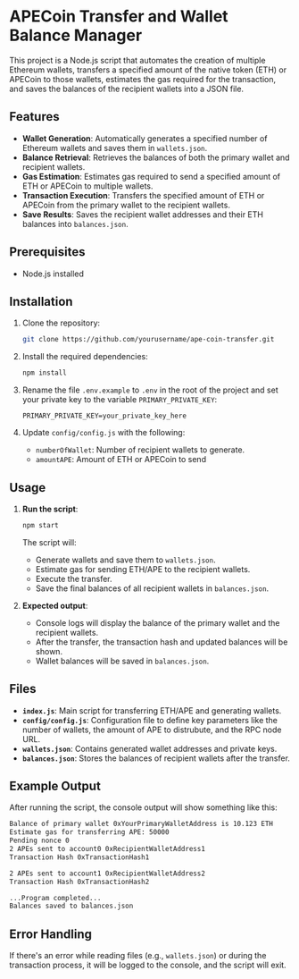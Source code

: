 # APECoin Transfer and Wallet Balance Manager

This project is a Node.js script that automates the creation of multiple Ethereum wallets, transfers a specified amount of the native token (ETH) or APECoin to those wallets, estimates the gas required for the transaction, and saves the balances of the recipient wallets into a JSON file.

## Features

- **Wallet Generation**: Automatically generates a specified number of Ethereum wallets and saves them in `wallets.json`.
- **Balance Retrieval**: Retrieves the balances of both the primary wallet and recipient wallets.
- **Gas Estimation**: Estimates gas required to send a specified amount of ETH or APECoin to multiple wallets.
- **Transaction Execution**: Transfers the specified amount of ETH or APECoin from the primary wallet to the recipient wallets.
- **Save Results**: Saves the recipient wallet addresses and their ETH balances into `balances.json`.

## Prerequisites

- Node.js installed

## Installation

1. Clone the repository:
   ```bash
   git clone https://github.com/yourusername/ape-coin-transfer.git
   ```

2. Install the required dependencies:
   ```bash
   npm install
   ```

3. Rename the file `.env.example` to `.env` in the root of the project and set your private key to the variable `PRIMARY_PRIVATE_KEY`:
   ```
   PRIMARY_PRIVATE_KEY=your_private_key_here
   ```

4. Update `config/config.js` with the following:
   - `numberOfWallet`: Number of recipient wallets to generate.
   - `amountAPE`: Amount of ETH or APECoin to send

## Usage

1. **Run the script**:
   ```bash
   npm start
   ```

   The script will:
   - Generate wallets and save them to `wallets.json`.
   - Estimate gas for sending ETH/APE to the recipient wallets.
   - Execute the transfer.
   - Save the final balances of all recipient wallets in `balances.json`.

2. **Expected output**:
   - Console logs will display the balance of the primary wallet and the recipient wallets.
   - After the transfer, the transaction hash and updated balances will be shown.
   - Wallet balances will be saved in `balances.json`.

## Files

- **`index.js`**: Main script for transferring ETH/APE and generating wallets.
- **`config/config.js`**: Configuration file to define key parameters like the number of wallets, the amount of APE to distrubute, and the RPC node URL.
- **`wallets.json`**: Contains generated wallet addresses and private keys.
- **`balances.json`**: Stores the balances of recipient wallets after the transfer.

## Example Output

After running the script, the console output will show something like this:

```bash
Balance of primary wallet 0xYourPrimaryWalletAddress is 10.123 ETH
Estimate gas for transferring APE: 50000
Pending nonce 0
2 APEs sent to account0 0xRecipientWalletAddress1
Transaction Hash 0xTransactionHash1

2 APEs sent to account1 0xRecipientWalletAddress2
Transaction Hash 0xTransactionHash2

...Program completed...
Balances saved to balances.json
```

## Error Handling

If there's an error while reading files (e.g., `wallets.json`) or during the transaction process, it will be logged to the console, and the script will exit.